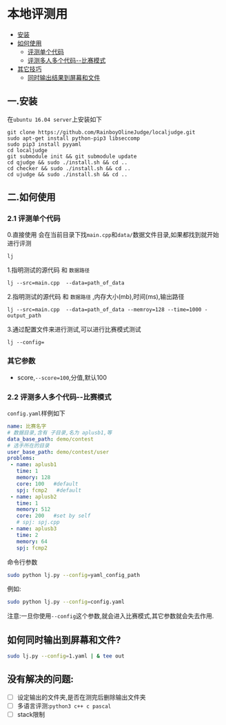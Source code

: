 # 本地评测用

 - [安装]()
 - [如何使用]()
   - [评测单个代码]()
   - [评测多人多个代码--比赛模式]()
 - [其它技巧]()
   - [同时输出结果到屏幕和文件]()

## 一.安装

在`ubuntu 16.04 server`上安装如下

```
git clone https://github.com/RainboyOlineJudge/localjudge.git
sudo apt-get install python-pip3 libseccomp
sudo pip3 install pyyaml
cd localjudge
git submodule init && git submodule update
cd qjudge && sudo ./install.sh && cd ..
cd checker && sudo ./install.sh && cd ..
cd ujudge && sudo ./install.sh && cd ..
```

## 二.如何使用

### 2.1 评测单个代码

0.直接使用
会在当前目录下找`main.cpp`和`data/`数据文件目录,如果都找到就开始进行评测

```
lj
```


1.指明测试的源代码  和 `数据路径`
```
lj --src=main.cpp  --data=path_of_data
```

2.指明测试的源代码  和 `数据路径` ,内存大小(mb),时间(ms),输出路径
```
lj --src=main.cpp  --data=path_of_data --memroy=128 --time=1000 -output_path
```

3.通过配置文件来进行测试,可以进行比赛模式测试
```
lj --config=
```

### 其它参数

 - score,`--score=100`,分值,默认100

### 2.2 评测多人多个代码--比赛模式


`config.yaml`样例如下

```yaml
name: 比赛名字
# 数据目录,含有 子目录,名为 aplusb1,等
data_base_path: demo/contest
# 选手所在的目录
user_base_path: demo/contest/user
problems:
 - name: aplusb1
   time: 1
   memory: 128
   core: 100   #default
   spj: fcmp2   #default
 - name: aplusb2
   time: 1
   memory: 512
   core: 200   #set by self
   # spj: spj.cpp
 - name: aplusb3
   time: 2
   memory: 64
   spj: fcmp2
```

命令行参数

```sh
sudo python lj.py --config=yaml_config_path
```

例如:
```sh
sudo python lj.py --config=config.yaml
```

注意:一旦你使用`--config`这个参数,就会进入比赛模式,其它参数就会失去作用.




## 如何同时输出到屏幕和文件?

```sh
sudo lj.py --config=1.yaml | & tee out
```

## 没有解决的问题:

 - [ ] 设定输出的文件夹,是否在测完后删除输出文件夹
 - [ ] 多语言评测:`python3 c++ c pascal`
 - [ ] stack限制
